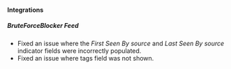 
#### Integrations
##### BruteForceBlocker Feed
- Fixed an issue where the *First Seen By source* and *Last Seen By source* indicator fields were incorrectly populated.
- Fixed an issue where tags field was not shown.
